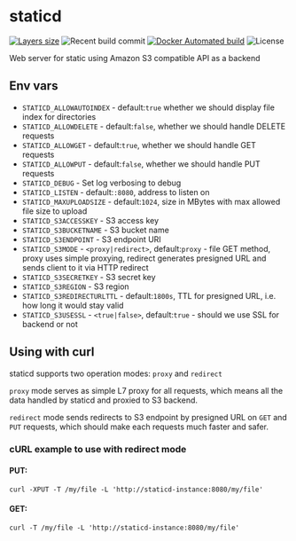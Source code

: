 # staticd

[![Layers size](https://images.microbadger.com/badges/image/teran/staticd.svg)](https://hub.docker.com/r/teran/staticd/)
![Recent build commit](https://images.microbadger.com/badges/commit/teran/staticd.svg)
[![Docker Automated build](https://img.shields.io/docker/automated/teran/staticd.svg)](https://hub.docker.com/r/teran/staticd/)
![License](https://img.shields.io/github/license/teran/staticd.svg)

Web server for static using Amazon S3 compatible API as a backend

## Env vars

 * `STATICD_ALLOWAUTOINDEX` - default:`true` whether we should display file index for directories
 * `STATICD_ALLOWDELETE` - default:`false`, whether we should handle DELETE requests
 * `STATICD_ALLOWGET` - default:`true`, whether we should handle GET requests
 * `STATICD_ALLOWPUT` - default:`false`, whether we should handle PUT requests
 * `STATICD_DEBUG` - Set log verbosing to debug
 * `STATICD_LISTEN` - default:`:8080`, address to listen on
 * `STATICD_MAXUPLOADSIZE` - default:`1024`, size in MBytes with max allowed file size to upload
 * `STATICD_S3ACCESSKEY` - S3 access key
 * `STATICD_S3BUCKETNAME` - S3 bucket name
 * `STATICD_S3ENDPOINT` - S3 endpoint URI
 * `STATICD_S3MODE` - `<proxy|redirect>`, default:`proxy` - file GET method, proxy uses simple proxying, redirect generates presigned URL and sends client to it via HTTP redirect
 * `STATICD_S3SECRETKEY` - S3 secret key
 * `STATICD_S3REGION` - S3 region
 * `STATICD_S3REDIRECTURLTTL` - default:`1800s`, TTL for presigned URL, i.e. how long it would stay valid
 * `STATICD_S3USESSL` - `<true|false>`, default:`true` - should we use SSL for backend or not

## Using with curl

staticd supports two operation modes: `proxy` and `redirect`

`proxy` mode serves as simple L7 proxy for all requests, which means all the data handled by staticd
and proxied to S3 backend.

`redirect` mode sends redirects to S3 endpoint by presigned URL on `GET` and `PUT` requests, which should make each requests
much faster and safer.

### cURL example to use with redirect mode

#### PUT:
```
curl -XPUT -T /my/file -L 'http://staticd-instance:8080/my/file'
```

#### GET:
```
curl -T /my/file -L 'http://staticd-instance:8080/my/file'
```
